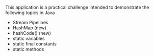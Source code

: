 This application is a practical challenge intended to demonstrate the following topics in Java

- Stream Pipelines
- HashMap (new)
- hashCode() (new)
- static variables
- static final constants
- static methods
